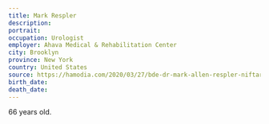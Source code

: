 ```yaml
---
title: Mark Respler
description: 
portrait: 
occupation: Urologist
employer: Ahava Medical & Rehabilitation Center
city: Brooklyn
province: New York
country: United States
source: https://hamodia.com/2020/03/27/bde-dr-mark-allen-respler-niftar-coronavirus/
birth_date: 
death_date: 
---
```


66 years old.